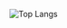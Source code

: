 ![Top Langs](https://github-readme-stats.vercel.app/api/top-langs/?username=chenBoRong16&layout=compact)

